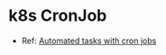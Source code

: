 # k8s CronJob

* Ref: [Automated tasks with cron jobs](https://kubernetes.io/docs/tasks/job/automated-tasks-with-cron-jobs/)